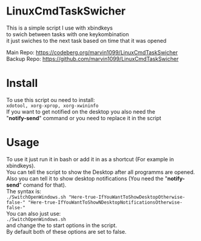 # LinuxCmdTaskSwicher

This is a simple script I use with xbindkeys  
to swich between tasks with one keykombination  
it just swiches to the next task based on time that it was opened  

Main Repo: https://codeberg.org/marvin1099/LinuxCmdTaskSwicher  
Backup Repo: https://github.com/marvin1099/LinuxCmdTaskSwicher  

# Install 

To use this script ou need to install:  
    ```xdotool, xorg-xprop, xorg-xwininfo```  
If you want to get notified on the desktop you also need the  
"**notify-send**" command or you need to replace it in the script  

# Usage

To use it just run it in bash or add it in as a shortcut (For example in xbindkeys).  
You can tell the script to show the Desktop after all programms are opened.  
Also you can tell it to show desktop notifications (You need the "**notify-send**" comand for that).  
The syntax is:  
    ```./SwitchOpenWindows.sh "Here-true-IfYouWantToShowDesktopOtherwise-false-" "Here-true-IfYouWantToShowNDesktopNotificationsOtherwise-false-"```  
You can also just use:  
    ```./SwitchOpenWindows.sh```  
and change the to start options in the script.  
By default both of these options are set to false.
